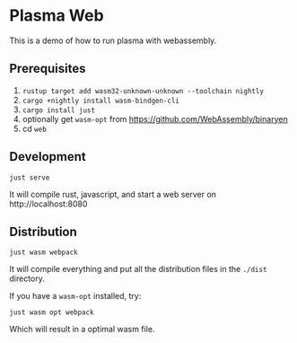 Plasma Web
==========

This is a demo of how to run plasma with webassembly.


Prerequisites
-------------

1. `rustup target add wasm32-unknown-unknown --toolchain nightly`
2. `cargo +nightly install wasm-bindgen-cli`
3. `cargo install just`
4. optionally get `wasm-opt` from https://github.com/WebAssembly/binaryen
5. cd `web`

Development
-----------

```
just serve
```

It will compile rust, javascript, and start a web server on http://localhost:8080


Distribution
------------

```
just wasm webpack
```

It will compile everything and put all the distribution files in the `./dist` directory.

If you have a `wasm-opt` installed, try:

```
just wasm opt webpack
```

Which will result in a optimal wasm file.
